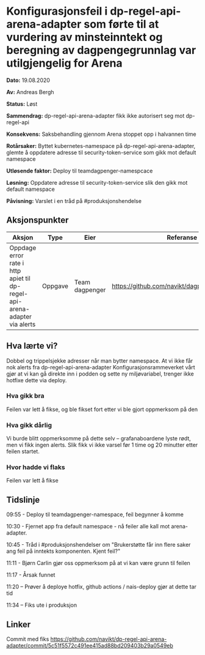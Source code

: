 # Konfigurasjonsfeil i dp-regel-api-arena-adapter som førte til at vurdering av minsteinntekt og beregning av dagpengegrunnlag var utilgjengelig for Arena

**Dato:** 19.08.2020

**Av:** Andreas Bergh

**Status:** Løst

**Sammendrag:** dp-regel-api-arena-adapter fikk ikke autorisert seg mot dp-regel-api

**Konsekvens:** Saksbehandling gjennom Arena stoppet opp i halvannen time

**Rotårsaker:** Byttet kubernetes-namespace på dp-regel-api-arena-adapter, glemte å oppdatere adresse til security-token-service som gikk mot default namespace

**Utløsende faktor:** Deploy til teamdagpenger-namespcace

**Løsning:** Oppdatere adresse til security-token-service slik den gikk mot default namespace

**Påvisning:** Varslet i en tråd på #produksjonshendelse

## Aksjonspunkter

| Aksjon | Type | Eier | Referanse |
| ------ | ---- | ---- | --- |
|  Oppdage error rate i http apiet til  dp-regel-api-arena-adapter via alerts    |   Oppgave   |   Team dagpenger   |   https://github.com/navikt/dagpenger/issues/553  |

## Hva lærte vi?

Dobbel og trippelsjekke adresser når man bytter namespace.
At vi ikke får nok alerts fra dp-regel-api-arena-adapter
Konfigurasjonsrammeverket vårt gjør at vi kan gå direkte inn i podden og sette ny miljøvariabel, trenger ikke hotfixe dette via deploy.

### Hva gikk bra

Feilen var lett å fikse, og ble fikset fort etter vi ble gjort oppmerksom på den

### Hva gikk dårlig

Vi burde blitt oppmerksomme på dette selv – grafanaboardene lyste rødt, men vi fikk ingen alerts. Slik fikk vi ikke varsel før 1 time og 20 minutter etter feilen startet.


### Hvor hadde vi flaks

Feilen var lett å fikse


## Tidslinje

09:55 - Deploy til teamdagpenger-namespace, feil begynner å komme

10:30 - Fjernet app fra default namespace - nå feiler alle kall mot arena-adapter.

10:45 - Tråd i #produksjonshendelser om "Brukerstøtte får inn flere saker ang feil på inntekts komponenten.  Kjent feil?"

11:11 - Bjørn Carlin gjør oss oppmerksom på at vi kan være grunn til feilen

11:17 - Årsak funnet

11:20 – Prøver å deploye hotfix, github actions / nais-deploy gjør at dette tar tid

11:34 – Fiks ute i produksjon

## Linker


Commit med fiks https://github.com/navikt/dp-regel-api-arena-adapter/commit/5c51f5572c491ee415ad88bd209403b29a0549eb

